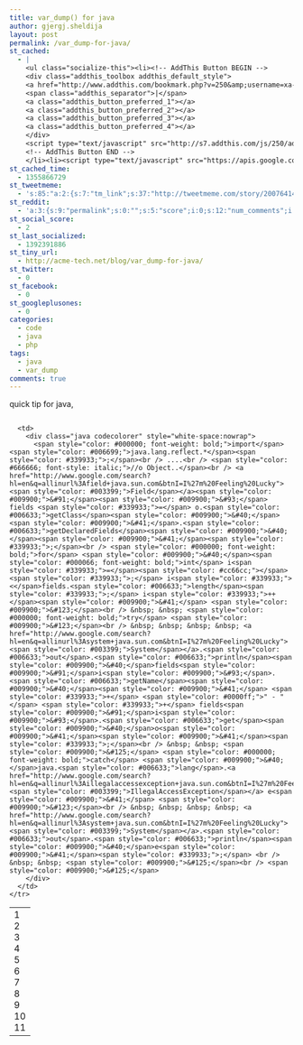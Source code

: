```yaml
---
title: var_dump() for java
author: gjergj.sheldija
layout: post
permalink: /var_dump-for-java/
st_cached:
  - |
    <ul class="socialize-this"><li><!-- AddThis Button BEGIN -->
    <div class="addthis_toolbox addthis_default_style">
    <a href="http://www.addthis.com/bookmark.php?v=250&amp;username=xa-4ca3f7522e6e7fdb" class="addthis_button_compact">Share</a>
    <span class="addthis_separator">|</span>
    <a class="addthis_button_preferred_1"></a>
    <a class="addthis_button_preferred_2"></a>
    <a class="addthis_button_preferred_3"></a>
    <a class="addthis_button_preferred_4"></a>
    </div>
    <script type="text/javascript" src="http://s7.addthis.com/js/250/addthis_widget.js#username=xa-4ca3f7522e6e7fdb"></script>
    <!-- AddThis Button END -->
    </li><li><script type="text/javascript" src="https://apis.google.com/js/plusone.js"></script><g:plusone size="tall" href="http://acme-tech.net/blog/var_dump-for-java/"></g:plusone></li></ul>
st_cached_time:
  - 1355866729
st_tweetmeme:
  - 's:85:"a:2:{s:7:"tm_link";s:37:"http://tweetmeme.com/story/2007641459";s:9:"url_count";i:1;}";'
st_reddit:
  - 'a:3:{s:9:"permalink";s:0:"";s:5:"score";i:0;s:12:"num_comments";i:0;}'
st_social_score:
  - 2
st_last_socialized:
  - 1392391886
st_tiny_url:
  - http://acme-tech.net/blog/var_dump-for-java/
st_twitter:
  - 0
st_facebook:
  - 0
st_googleplusones:
  - 0
categories:
  - code
  - java
  - php
tags:
  - java
  - var_dump
comments: true
---
```

quick tip for java,

<div class="codecolorer-container java geshi" style="overflow:auto;white-space:nowrap;width:100%;">
  <table cellspacing="0" cellpadding="0">
    <tr>
      <td class="line-numbers">
        <div>
          1<br />2<br />3<br />4<br />5<br />6<br />7<br />8<br />9<br />10<br />11<br />
        </div>
      </td>
      
      <td>
        <div class="java codecolorer" style="white-space:nowrap">
          <span style="color: #000000; font-weight: bold;">import</span> <span style="color: #006699;">java.lang.reflect.*</span><span style="color: #339933;">;</span><br /> ....<br /> <span style="color: #666666; font-style: italic;">//o Object..</span><br /> <a href="http://www.google.com/search?hl=en&q=allinurl%3Afield+java.sun.com&btnI=I%27m%20Feeling%20Lucky"><span style="color: #003399;">Field</span></a><span style="color: #009900;">&#91;</span><span style="color: #009900;">&#93;</span> fields <span style="color: #339933;">=</span> o.<span style="color: #006633;">getClass</span><span style="color: #009900;">&#40;</span><span style="color: #009900;">&#41;</span>.<span style="color: #006633;">getDeclaredFields</span><span style="color: #009900;">&#40;</span><span style="color: #009900;">&#41;</span><span style="color: #339933;">;</span><br /> <span style="color: #000000; font-weight: bold;">for</span> <span style="color: #009900;">&#40;</span><span style="color: #000066; font-weight: bold;">int</span> i<span style="color: #339933;">=</span><span style="color: #cc66cc;"></span><span style="color: #339933;">;</span> i<span style="color: #339933;"><</span>fields.<span style="color: #006633;">length</span><span style="color: #339933;">;</span> i<span style="color: #339933;">++</span><span style="color: #009900;">&#41;</span> <span style="color: #009900;">&#123;</span><br /> &nbsp; &nbsp; <span style="color: #000000; font-weight: bold;">try</span> <span style="color: #009900;">&#123;</span><br /> &nbsp; &nbsp; &nbsp; &nbsp; <a href="http://www.google.com/search?hl=en&q=allinurl%3Asystem+java.sun.com&btnI=I%27m%20Feeling%20Lucky"><span style="color: #003399;">System</span></a>.<span style="color: #006633;">out</span>.<span style="color: #006633;">println</span><span style="color: #009900;">&#40;</span>fields<span style="color: #009900;">&#91;</span>i<span style="color: #009900;">&#93;</span>.<span style="color: #006633;">getName</span><span style="color: #009900;">&#40;</span><span style="color: #009900;">&#41;</span> <span style="color: #339933;">+</span> <span style="color: #0000ff;">" - "</span> <span style="color: #339933;">+</span> fields<span style="color: #009900;">&#91;</span>i<span style="color: #009900;">&#93;</span>.<span style="color: #006633;">get</span><span style="color: #009900;">&#40;</span>o<span style="color: #009900;">&#41;</span><span style="color: #009900;">&#41;</span><span style="color: #339933;">;</span><br /> &nbsp; &nbsp; <span style="color: #009900;">&#125;</span> <span style="color: #000000; font-weight: bold;">catch</span> <span style="color: #009900;">&#40;</span>java.<span style="color: #006633;">lang</span>.<a href="http://www.google.com/search?hl=en&q=allinurl%3Aillegalaccessexception+java.sun.com&btnI=I%27m%20Feeling%20Lucky"><span style="color: #003399;">IllegalAccessException</span></a> e<span style="color: #009900;">&#41;</span> <span style="color: #009900;">&#123;</span><br /> &nbsp; &nbsp; &nbsp; &nbsp; <a href="http://www.google.com/search?hl=en&q=allinurl%3Asystem+java.sun.com&btnI=I%27m%20Feeling%20Lucky"><span style="color: #003399;">System</span></a>.<span style="color: #006633;">out</span>.<span style="color: #006633;">println</span><span style="color: #009900;">&#40;</span>e<span style="color: #009900;">&#41;</span><span style="color: #339933;">;</span> <br /> &nbsp; &nbsp; <span style="color: #009900;">&#125;</span><br /> <span style="color: #009900;">&#125;</span>
        </div>
      </td>
    </tr>
  </table>
</div>
